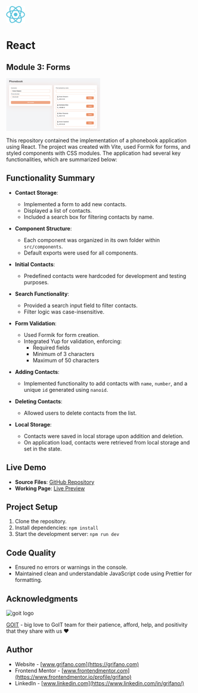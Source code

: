 <img src="./src/assets/react-logo.svg" alt="react logo" width="10%"/>

# React

## Module 3: Forms

<img src="./src/assets/screenshot.png" alt="app screenshot" width="50%"/>

This repository contained the implementation of a phonebook application using React. The project was created with Vite, used Formik for forms, and styled components with CSS modules. The application had several key functionalities, which are summarized below:

## Functionality Summary

- **Contact Storage**:

  - Implemented a form to add new contacts.
  - Displayed a list of contacts.
  - Included a search box for filtering contacts by name.

- **Component Structure**:

  - Each component was organized in its own folder within `src/components`.
  - Default exports were used for all components.

- **Initial Contacts**:

  - Predefined contacts were hardcoded for development and testing purposes.

- **Search Functionality**:

  - Provided a search input field to filter contacts.
  - Filter logic was case-insensitive.

- **Form Validation**:

  - Used Formik for form creation.
  - Integrated Yup for validation, enforcing:
    - Required fields
    - Minimum of 3 characters
    - Maximum of 50 characters

- **Adding Contacts**:

  - Implemented functionality to add contacts with `name`, `number`, and a unique `id` generated using `nanoid`.

- **Deleting Contacts**:

  - Allowed users to delete contacts from the list.

- **Local Storage**:

  - Contacts were saved in local storage upon addition and deletion.
  - On application load, contacts were retrieved from local storage and set in the state.

## Live Demo

- **Source Files**: [GitHub Repository](https://github.com/grifano/goit-react-hw-03.git)
- **Working Page**: [Live Preview](https://goit-react-hw-03-sooty-alpha.vercel.app/)

## Project Setup

1.  Clone the repository.
2.  Install dependencies: `npm install`
3.  Start the development server: `npm run dev`

## Code Quality

- Ensured no errors or warnings in the console.
- Maintained clean and understandable JavaScript code using Prettier for formatting.

## Acknowledgments

<img src="https://goit.global/mx/assets/images/logo-goit.svg" alt="goit logo" width="10%"/>

[GOIT](https://edu.goit.global/uk/referral?x=eyJlbWFpbCI6InNvcmxlbmtAZ21haWwuY29tIiwiZmlyc3ROYW1lIjoi0KHQtdGA0LPRltC5IiwibG9jYWxlIjoidWsiLCJsYW5ndWFnZSI6InVrIiwidG90YWxIb3VycyI6NzcsImN1cnJlbnRPckxhc3RUZWNobm9sb2d5IjoiSFRNTF9DU1MiLCJwYXNzZWRIb21ld29ya3NDb3VudCI6NX0=) -
big love to GoIT team for their patience, afford, help, and positivity that they
share with us ❤️

## Author

- Website - [www.grifano.com](https://grifano.com)
- Frontend Mentor -
  [www.frontendmentor.com](https://www.frontendmentor.io/profile/grifano)
- LinkedIn - [www.linkedin.com](https://www.linkedin.com/in/grifano/)
